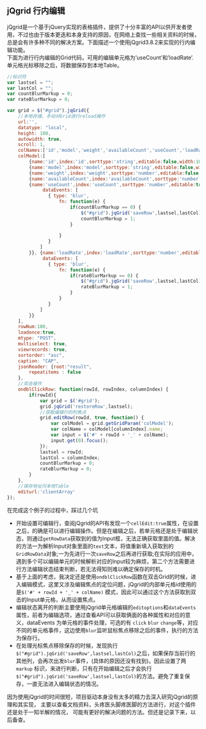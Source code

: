 ## jQgrid 行内编辑
jQgrid是一个基于jQuery实现的表格插件，提供了十分丰富的API以供开发者使用，不过也由于版本更迭和本身支持的原因，在网络上查找一些相关资料的时候，总是会有许多种不同的解决方案。下面描述一个使用jQgrid3.8.2来实现的行内编辑功能。  
下面为进行行内编辑的Grid代码，可用的编辑单元格为’useCount’和’loadRate’. 单元格光标移除之后，将数据保存到本地Table。  
````javascript
//标识符
var lastsel = "";
var lastCol = "";
var countBlurMarkup = 0;
var rateBlurMarkup = 0;

var grid = $("#grid").jqGrid({
	//本地存储，手动对Grid进行reload操作
   	url:'',
	datatype: "local",
	height: 100,
	autowidth: true,
	scroll: 1,
	colNames:['id','model','weight','availableCount','useCount','loadRate'],
   	colModel:[
	    {name:'id',index:'id',sorttype:'string',editable:false,width:10,hidden:true},
   		{name:'model',index:'model',sorttype:'string',editable:false,width:50},
   		{name:'weight',index:'weight',sorttype:'number',editable:false,width:50},
   		{name:'availableCount',index:'availableCount',sorttype:'number',editable:false,width:50},
   		{name:'useCount',index:'useCount',sorttype:'number',editable:true,width:50,editoptions: {
             dataEvents: [
               { type: 'blur',
                   fn: function(e) {
                	   if(countBlurMarkup == 0) {
                		   $("#grid").jqGrid('saveRow',lastsel,lastCol);
                		   countBlurMarkup = 1;
                	   }
                	  
                   }
               }
            ]
        }}, {name:'loadRate',index:'loadRate',sorttype:'number',editable:true,width:50,editoptions: {
             dataEvents: [
               { type: 'blur',
                   fn: function(e) {
                	   if(rateBlurMarkup == 0) {
                		   $("#grid").jqGrid('saveRow',lastsel,lastCol);
                		   rateBlurMarkup = 1;
                	   }
                   }
               }
            ]
		}}
   	],
   	rowNum:100,
	loadonce:true,
   	mtype: "POST",
	multiselect: true,
	viewrecords: true,
	sortorder: "asc",
	caption: "CAP",
   	jsonReader: {root:"result",
        repeatitems : false
    },
    //双击操作
    ondblClickRow: function(rowId, rowIndex, columnIndex) {
    	if(rowId){
    		var grid = $('#grid');
    		grid.jqGrid('restoreRow',lastsel);
    		//获取编辑行的列焦点
    		grid.editRow(rowId, true, function() {
    		    var colModel = grid.getGridParam('colModel');
    		    var colName = colModel[columnIndex].name;
    		    var input = $('#' + rowId + '_' + colName);
    		    input.get(0).focus();
    		});
    		lastsel = rowId;
    		lastCol = columnIndex;
    		countBlurMarkup = 0;
    		rateBlurMarkup = 0;
    	}
    },
    //保存地址问本地Table
    editurl:'clientArray'
});
````
在完成这个例子的过程中，踩过几个坑  
- 开始设置可编辑行，查阅jQgrid的API有发现一个`cellEdit:true`属性，在设置之后，的确是可以进行编辑操作。但是在编辑之后，若单元格还是处于编辑状态，则通过`getRowData`获取到的值为Input框，无法正确获取里面的值。解决的方法一为解析Input对象里面的`text`文本，将值重新填入获取到的`GridRowData`对象;一为先进行一次`saveRow`之后再进行获取;在实际的应用中，遇到多个可以编辑单元的时候解析对应的Input较为麻烦，第二个方法需要进行方法编辑状态结束判断，若无法得知则难以确定保存的时机。
- 基于上面的考虑，我决定还是使用`ondblClickRow`函数在双击Grid的时候，进入编辑模式，这里又涉及编辑焦点的定位问题，jQgrid的内部单元格id使用的是`$('#' + rowId + '_' + colName)` 模式，因此可以通过这个方法获取到双击的Input单元格，从而设置焦点。
- 编辑状态离开的判断主要使用jQgrid单元格编辑的`editoptions`和`dataEvents`属性，前者为编辑选项，通过查看API可以获取俩面的各种属性和对应的意义，dataEvents 为单元格的事件处理，可选的有 `click` `blur` `change`等，对应不同的单元格事件，这边使用`blur`监听鼠标焦点移除之后的事件，执行的方法为保存行。
- 在处理光标焦点移除保存的时候，发现执行`$("#grid").jqGrid('saveRow',lastsel,lastCol)`之后，如果保存当前行的其他列，会再次出发`blur`事件，(具体的原因还没有找到)。因此设置了两`markup` 标识，来进行判断，只有在开始编辑之后才会执行`$("#grid").jqGrid('saveRow',lastsel,lastCol)`的方法。避免了重复保存，一直无法进入编辑状态的情况。

因为使用jQgrid的时间很短，项目驱动本身没有太多的精力去深入研究jQgrid的原理和其实现， 主要以查看文档资料，头疼医头脚疼医脚的方法进行，对这个插件还是处于一知半解的情况， 可能有更好的解决问题的方法。但还是记录下来，以后备查。
